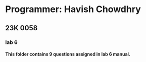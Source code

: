 # Programmer: Havish Chowdhry
## 23K 0058
### lab 6
#### This folder contains 9 questions assigned in lab 6 manual.
